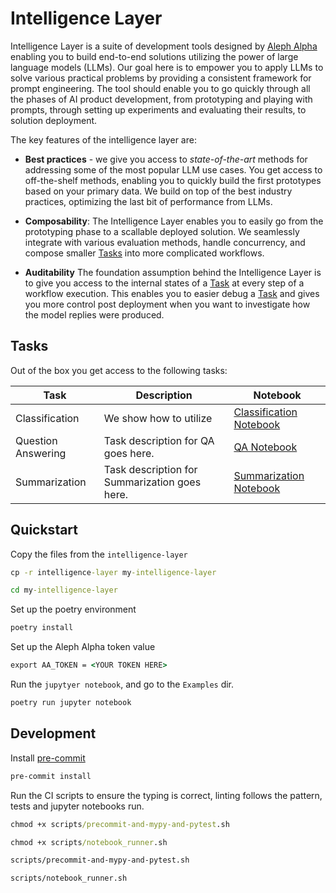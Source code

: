 # Intelligence Layer

Intelligence Layer is a suite of development tools designed by [Aleph Alpha](https://aleph-alpha.com/) enabling you to build end-to-end solutions utilizing the power of large language models (LLMs). Our goal here is to empower you to apply LLMs to solve various practical problems by providing a consistent framework for prompt engineering. The tool should enable you to go quickly through all the phases of AI product development, from prototyping and playing with prompts, through setting up experiments and evaluating their results, to solution deployment.

The key features of the intelligence layer are:

- **Best practices** - we give you access to *state-of-the-art* methods for addressing some of the most popular LLM use cases. You get access to off-the-shelf methods, enabling you to quickly build the first prototypes based on your primary data. We build on top of the best industry practices, optimizing the last bit of performance from LLMs.

- **Composability**: The Intelligence Layer enables you to easily go from the prototyping phase to a scallable deployed solution. We seamlessly integrate with various evaluation methods, handle concurrency, and compose smaller [Tasks](./src/intelligence_layer/task.py) into more complicated workflows.

- **Auditability** The foundation assumption behind the Intelligence Layer is to give you access to the internal states of a [Task](./src/intelligence_layer/task.py) at every step of a workflow execution. This enables you to easier debug a [Task](./src/intelligence_layer/task.py) and gives you more control post deployment when you want to investigate how the model replies were produced.

## Tasks

Out of the box you get access to the following tasks:



| Task                | Description                                   | Notebook                                       |
|---------------------|-----------------------------------------------|------------------------------------------------|
| Classification      | We show how to utilize | [Classification Notebook](https://example.com/classification) |
| Question Answering  | Task description for QA goes here.            | [QA Notebook](https://example.com/question-answering)        |
| Summarization       | Task description for Summarization goes here. | [Summarization Notebook](https://example.com/summarization)   |



## Quickstart


Copy the files from the `intelligence-layer`

```cmd
cp -r intelligence-layer my-intelligence-layer
```

```cmd
cd my-intelligence-layer
```

Set up the poetry environment

```cmd
poetry install
```

Set up the Aleph Alpha token value

```cmd
export AA_TOKEN = <YOUR TOKEN HERE>
```

Run the `jupytyer notebook`, and go to the `Examples` dir.

```cmd
poetry run jupyter notebook
```



## Development

Install [pre-commit](https://pre-commit.com/)
```cmd
pre-commit install
```

Run the CI scripts to ensure the typing is correct, linting follows the pattern, tests and jupyter notebooks run.

```cmd
chmod +x scripts/precommit-and-mypy-and-pytest.sh
```
```cmd
chmod +x scripts/notebook_runner.sh
```
```cmd
scripts/precommit-and-mypy-and-pytest.sh
```
```cmd
scripts/notebook_runner.sh
```

